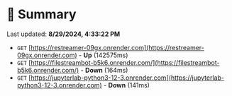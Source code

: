 # 📖 Summary
Last updated: **8/29/2024, 4:33:22 PM**

- `GET` [https://restreamer-09gx.onrender.com](https://restreamer-09gx.onrender.com) - **Up** (142575ms)
- `GET` [https://filestreambot-b5k6.onrender.com/](https://filestreambot-b5k6.onrender.com/) - **Down** (164ms)
- `GET` [https://jupyterlab-python3-12-3.onrender.com](https://jupyterlab-python3-12-3.onrender.com) - **Down** (141ms)
